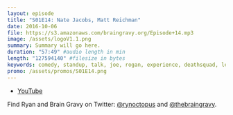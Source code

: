 ```yaml
---
layout: episode
title: "S01E14: Nate Jacobs, Matt Reichman"
date: 2016-10-06
file: https://s3.amazonaws.com/braingravy.org/Episode+14.mp3
image: /assets/logoV1.1.png
summary: Summary will go here.
duration: "57:49" #audio length in min
length: "127594140" #filesize in bytes
keywords: comedy, standup, talk, joe, rogan, experience, deathsquad, legion, of, skanks, science, media, news, video, games, nerd, comics, nerdist, pop, culter, technology, politics, npr
promo: /assets/promos/S01E14.png
---
```



- [YouTube](https://www.youtube.com/channel/UCeHkFQsmv90Num66OcKSAXg)


Find Ryan and Brain Gravy on Twitter: [@rynoctopus](https://twitter.com/rynoctopus) and [@thebraingravy](https://twitter.com/thebraingravy).